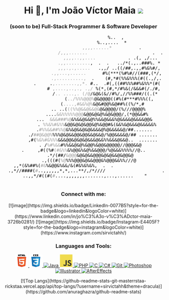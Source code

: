 <!DOCTYPE html>
<html>
<head>
  <title>João Víctor Maia - Portfolio</title>
  <style>
    pre {
      color: #000;
    }

    span.light {
      color: #555;
    }

    span.lighter {
      color: #999;
    }
  </style>
</head>
<body>
  <h1 align="center">Hi 👋, I'm João Víctor Maia <img height="40" src="https://64.media.tumblr.com/3848e5ce9550ab723c4c17ae5c2c830d/cbbf628e3f78039b-9c/s1280x1920/b184a988a5bd644f8a98544c2624d362aef3094c.gifv"></h1>

  <h3 align="center">(soon to be) Full-Stack Programmer & Software Developer</h3>

  <pre align="center">
                        <span class="light">%..  ,</span>
                     <span class="light">%..,....</span>  *
                     <span class="lighter">,,,,......*</span>          .
                    <span class="lighter">/,,,.......</span>                        .  .
                    <span class="lighter">,,,,..,,....</span>            . .(, ,/...
                   <span class="lighter">.,,.........</span>,  .  .   ../*(.,..###%. *
                   <span class="lighter">,,,.,.,.....</span>   .,,/ ..((/##,.,,#%&%#/,
                 <span class="lighter">.,,...,......</span>      #%(***(%#%#//(###,(*/,
                 <span class="lighter">.,..........,</span>  .    (#,*#(%%&%%%(#((.,/,.
          .     .<span class="lighter">,........,,*.</span> #..  .#(,((##%%%##%&%%*(#(
               # <span class="lighter">,....,..,., .,/</span> %(*,(#,*/#%&(/&&&#(/./#,
                /<span class="lighter">.. ....,. (/@</span>/&@&(&//#%/,//%%###/((.(*
                   (<span class="lighter">../%%%@@@%</span>@&@@@@((#%(#***#%%%((,
              (<span class="lighter">....,#&&%@%</span>&@&#@@%&@##%((%/*,#
           .. ..(<span class="lighter">((%%@&&@&&@&</span>@&@@@@/(%///@@@@%
          ....<span class="lighter">&&%%%%%@@@</span>&@@&@&@%&@&@@@/,(*@@&&#%
        ...  <span class="lighter">&amp;&amp;&amp;&#35;&#35;&#35;%@</span>&amp;&#37;&&amp;@&&amp;@%%&amp;&amp;@&amp;&amp;&amp;%@&&amp;&&amp;@&amp;&amp;&&amp;@@&
          . <span class="lighter">%%&amp;%#&amp;%%</span>&amp;@@&amp;@&amp;@&amp;@@&amp;@%&amp;@@#&amp;(&amp;&amp;%&amp;@&amp;&amp;&amp;@&&amp;&&amp;&amp;%
        .<span class="lighter">#%%&&amp;&#35;#%%@</span>&amp;%&amp;@&amp;&amp;@&amp;@&amp;&&amp;&amp;@&#37;@&&amp;&&amp;&amp;@/##.......
       ./<span class="lighter">##@&amp;@@%</span>%%%@&amp;@&amp;&amp;@@&amp;@@&amp;&amp;@&amp;&amp;@/&#37;@@&&amp;&&amp;@&#47;## .......
       ,#(<span class="lighter">%&amp;%#&amp;%%%</span>&amp;&amp;&amp;@@&amp;@&amp;@&amp;@&amp;&&amp;@&amp;&amp;%&#37;&&amp;&amp;@&amp;&amp;@..  .......
     . /<span class="lighter">%#%&amp;&amp;</span>#%%&&amp;@&amp;@%&amp;@@&#37;&#38;@&#64;&amp;@@@@@&#47;&#47;&#64;&#64;&#64;&amp;&amp;@
.     ,#((%#<span class="lighter">(#&amp;%%</span>&amp;%@@&amp;%&amp;@&#37;&amp;&amp;&#64;&#64;&#64;&#47;&#37;@&amp;&amp;&amp;%&#37;&#37;&#37;&#47;&#47;&#64;..
     .*/(##/<span class="lighter">&amp;&#64;&#64;&#64;</span>&amp;&#64;&amp;&#64;&amp;&amp;&#64;&#64;&#64;&#38;&#64;&amp;&#64;&amp;&amp;&#64;&amp;&#64;&#64;&#38;&#64;
    .,(((#(<span class="lighter">%@</span>&#37;&#37;&#37;&#64;&#64;&#64;</span>&amp;&#64;&amp;&amp;&#64;&#64;&#64;&amp;&#37;&#64;&#64;&#64;&amp;&amp;&#37;&#37;&#47;&#47;&#47;&#64;
    ,,*(&amp;%##%(<span class="lighter">#&amp;</span>%&amp;@@&amp;%&&amp;/&amp;(</span>#&amp;%&amp;%&amp;%,  .  .                       ..       ...
  .,*//####(<span class="lighter">#</span>..,,,,,,*,*,...</span>**/,/*////                     ......,...,......    
 ..,,*/#((#(<span class="lighter">#</span>....,,,,,,,.</span>......,...,......    "
  </pre>

  <h3 align="center">Connect with me:</h3>
  <div align="center">
    [![image](https://img.shields.io/badge/LinkedIn-0077B5?style=for-the-badge&logo=linkedin&logoColor=white)](https://www.linkedin.com/in/jo%C3%A3o-v%C3%ADctor-maia-3726b0281/)
    [![image](https://img.shields.io/badge/Instagram-E4405F?style=for-the-badge&logo=instagram&logoColor=white)](https://www.instagram.com/sirvictahh/)
  </div>

  <h3 align="center">Languages and Tools:</h3>

  <p align="center">
    <a href="https://www.w3.org/html/" target="_blank">
      <img src="https://raw.githubusercontent.com/devicons/devicon/master/icons/html5/html5-original-wordmark.svg" alt="html5" width="40" height="40"/>
    </a>
    <a href="https://www.w3schools.com/css/" target="_blank">
      <img src="https://raw.githubusercontent.com/devicons/devicon/master/icons/css3/css3-original-wordmark.svg" alt="css3" width="40" height="40"/>
    </a>
    <a href="https://www.java.com/pt-BR/" target="_blank">
      <img src="https://cdn.jsdelivr.net/gh/devicons/devicon/icons/java/java-original.svg" alt="Java" width="40" height="40"/>
    </a>
    <a href="https://developer.mozilla.org/en-US/docs/Web/JavaScript" target="_blank">
      <img src="https://raw.githubusercontent.com/devicons/devicon/master/icons/javascript/javascript-original.svg" alt="javascript" width="40" height="40"/>
    </a>
    <a href="https://www.php.net/" target="_blank">
      <img src="https://cdn.jsdelivr.net/gh/devicons/devicon/icons/php/php-plain.svg" alt="PHP" width="40" height="40"/>
    </a>
    <a href="https://pt.wikipedia.org/wiki/C_(linguagem_de_programa%C3%A7%C3%A3o)" target="_blank">
      <img src="https://cdn.jsdelivr.net/gh/devicons/devicon/icons/c/c-line.svg" alt="C" width="40" height="40"/>
    </a>
    <a href="https://learn.microsoft.com/en-us/dotnet/csharp/" target="_blank">
      <img src="https://cdn.jsdelivr.net/gh/devicons/devicon/icons/csharp/csharp-line.svg" alt="C#" width="40" height="40"/>
    </a>
    <a href="https://git-scm.com/" target="_blank">
      <img src="https://cdn.jsdelivr.net/gh/devicons/devicon/icons/github/github-original.svg" alt="Git" width="40" height="40"/>
    </a>
    <a href="https://www.adobe.com/?mv=affiliate&mv2=red" target="_blank">
      <img src="https://cdn.jsdelivr.net/gh/devicons/devicon/icons/photoshop/photoshop-line.svg" alt="Photoshop" width="40" height="40"/>
    </a>
    <a href="https://www.adobe.com/?mv=affiliate&mv2=red" target="_blank">
      <img src="https://cdn.jsdelivr.net/gh/devicons/devicon/icons/illustrator/illustrator-line.svg" alt="Illustrator" width="40" height="40"/>
    </a>
    <a href="https://www.adobe.com/?mv=affiliate&mv2=red" target="_blank">
      <img src="https://cdn.jsdelivr.net/gh/devicons/devicon/icons/aftereffects/aftereffects-plain.svg" alt="AfterEffects" width="40" height="40"/>
    </a>
  </p>

  <div align="center">
    [![Top Langs](https://github-readme-stats-git-masterrstaa-rickstaa.vercel.app/api/top-langs/?username=sirvictahh&theme=dracula)](https://github.com/anuraghazra/github-readme-stats)
  </div>
</body>
</html>
